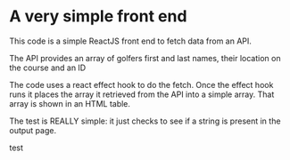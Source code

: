 
# A very simple front end

This code is a simple ReactJS front end to fetch data from an API.

The API provides an array of golfers first and last names, their location on the course and an ID

The code uses a react effect hook to do the fetch. Once the effect hook runs it places the array it retrieved from the API into a simple array. That array is shown in an HTML table.

The test is REALLY simple: it just checks to see if a string is present in the output page.

test